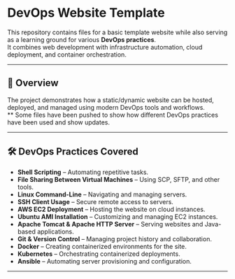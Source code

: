 # DevOps Website Template

This repository contains files for a basic template website while also serving as a learning ground for various **DevOps practices**.  
It combines web development with infrastructure automation, cloud deployment, and container orchestration.

---

## 📜 Overview

The project demonstrates how a static/dynamic website can be hosted, deployed, and managed using modern DevOps tools and workflows.  
** Some files have been pushed to show how different DevOps practices have been used and show updates.

---

## 🛠 DevOps Practices Covered

- **Shell Scripting** – Automating repetitive tasks.
- **File Sharing Between Virtual Machines** – Using SCP, SFTP, and other tools.
- **Linux Command-Line** – Navigating and managing servers.
- **SSH Client Usage** – Secure remote access to servers.
- **AWS EC2 Deployment** – Hosting the website on cloud instances.
- **Ubuntu AMI Installation** – Customizing and managing EC2 instances.
- **Apache Tomcat & Apache HTTP Server** – Serving websites and Java-based applications.
- **Git & Version Control** – Managing project history and collaboration.
- **Docker** – Creating containerized environments for the site.
- **Kubernetes** – Orchestrating containerized deployments.
- **Ansible** – Automating server provisioning and configuration.

---
